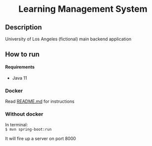 <h1 align="center">Learning Management System</h1>

## Description

University of Los Angeles (fictional) main backend application <br>

## How to run

#### Requirements

- Java 11

### Docker

Read [README.md](https://github.com/OMKE/ULA/blob/master/README.md) for instructions

### Without docker

In terminal: <br>
`$ mvn spring-boot:run`

It will fire up a server on port 8000
